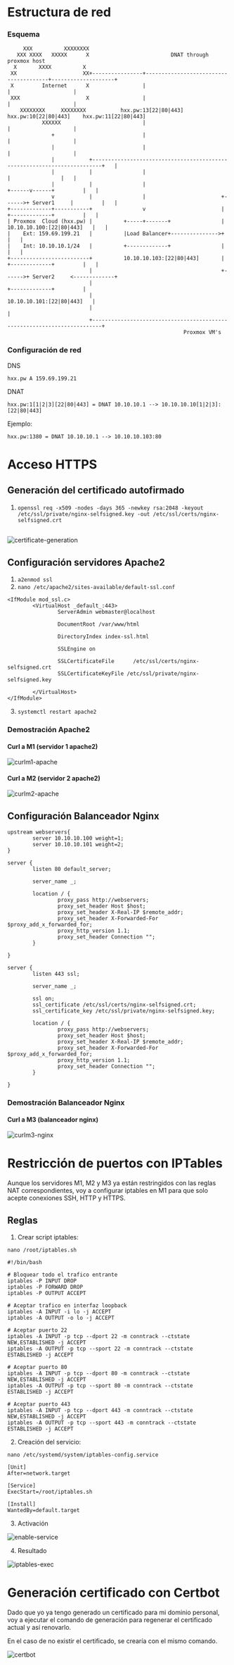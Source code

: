 # Estructura de red

### Esquema
```
     XXX          XXXXXXXX
   XXX XXXX   XXXXX      X                          DNAT through proxmox host
  X       XXXX          X
 XX                     XX+----------------+---------------------------------------+--------------------+
 X         Internet      X                 |                                       |                    |
 XXX                     X                 |                                       |                    |
    XXXXXXXX     XXXXXXXX           hxx.pw:13[22|80|443]                 hxx.pw:10[22|80|443]    hxx.pw:11[22|80|443] 
           XXXXXX                          |                                       |                    |
              +                            |                                       |                    |
              |                            |                                       |                    |
              |           +-------------------------------------------------------------------------+   |
              |           |                |                                       |                |   |
              |           |                |                                +------v------+         |   |
              v           |                |                        +------>+ Server1     |         |   |
+-------------+-----------+                v                        |       +-------------+         |   |
| Proxmox  Cloud (hxx.pw) |          +-----+-------+                |    10.10.10.100:[22|80|443]   |   |
|    Ext: 159.69.199.21   |          |Load Balancer+--------------->+                               |   |
|    Int: 10.10.10.1/24   |          +-------------+                |                               |   |
+-------------------------+          10.10.10.103:[22|80|443]       |       +-------------+         |   |
                          |                                         +------>+ Server2     <-------------+
                          |                                                 +-------------+         |
                          |                                              10.10.10.101:[22|80|443]   |
                          |                                                                         |
                          +-------------------------------------------------------------------------+
                                                        Proxmox VM's
```
### Configuración de red
DNS
```
hxx.pw A 159.69.199.21
```
DNAT
```
hxx.pw:1[1|2|3][22|80|443] = DNAT 10.10.10.1 --> 10.10.10.10[1|2|3]:[22|80|443]
```
Ejemplo:
```
hxx.pw:1380 = DNAT 10.10.10.1 --> 10.10.10.103:80
```

# Acceso HTTPS
## Generación del certificado autofirmado
1. `openssl req -x509 -nodes -days 365 -newkey rsa:2048 -keyout /etc/ssl/private/nginx-selfsigned.key -out /etc/ssl/certs/nginx-selfsigned.crt`
##
![certificate-generation](img/certgen.png)

## Configuración servidores Apache2
1. `a2enmod ssl`
2. `nano /etc/apache2/sites-available/default-ssl.conf`
```
<IfModule mod_ssl.c>
        <VirtualHost _default_:443>
                ServerAdmin webmaster@localhost

                DocumentRoot /var/www/html

                DirectoryIndex index-ssl.html

                SSLEngine on

                SSLCertificateFile      /etc/ssl/certs/nginx-selfsigned.crt
                SSLCertificateKeyFile /etc/ssl/private/nginx-selfsigned.key

        </VirtualHost>
</IfModule>
```
3. `systemctl restart apache2`
### Demostración Apache2
#### Curl a M1 (servidor 1 apache2)
![curlm1-apache](img/curltestm1.png)
#### Curl a M2 (servidor 2 apache2)
![curlm2-apache](img/curltestm2.png)


## Configuración Balanceador Nginx
```
upstream webservers{
        server 10.10.10.100 weight=1;
        server 10.10.10.101 weight=2;
}

server {
        listen 80 default_server;

        server_name _;

        location / {
                proxy_pass http://webservers;
                proxy_set_header Host $host;
                proxy_set_header X-Real-IP $remote_addr;
                proxy_set_header X-Forwarded-For $proxy_add_x_forwarded_for;
                proxy_http_version 1.1;
                proxy_set_header Connection "";
        }

}
 
server {
        listen 443 ssl;

        server_name _;

        ssl on;
        ssl_certificate /etc/ssl/certs/nginx-selfsigned.crt;
        ssl_certificate_key /etc/ssl/private/nginx-selfsigned.key;
 
        location / {
                proxy_pass http://webservers;
                proxy_set_header Host $host;
                proxy_set_header X-Real-IP $remote_addr;
                proxy_set_header X-Forwarded-For $proxy_add_x_forwarded_for;
                proxy_http_version 1.1;
                proxy_set_header Connection "";
        }

}

```
### Demostración Balanceador Nginx
#### Curl a M3 (balanceador nginx)
![curlm3-nginx](img/curltestm3.png)


















# Restricción de puertos con IPTables
Aunque los servidores M1, M2 y M3 ya están restringidos con las reglas NAT correspondientes, voy a configurar iptables en M1 para que solo acepte conexiones SSH, HTTP y HTTPS.
## Reglas
1. Crear script iptables: 

`nano /root/iptables.sh`
```
#!/bin/bash

# Bloquear todo el trafico entrante
iptables -P INPUT DROP
iptables -P FORWARD DROP
iptables -P OUTPUT ACCEPT

# Aceptar trafico en interfaz loopback
iptables -A INPUT -i lo -j ACCEPT
iptables -A OUTPUT -o lo -j ACCEPT

# Aceptar puerto 22
iptables -A INPUT -p tcp --dport 22 -m conntrack --ctstate NEW,ESTABLISHED -j ACCEPT
iptables -A OUTPUT -p tcp --sport 22 -m conntrack --ctstate ESTABLISHED -j ACCEPT

# Aceptar puerto 80
iptables -A INPUT -p tcp --dport 80 -m conntrack --ctstate NEW,ESTABLISHED -j ACCEPT
iptables -A OUTPUT -p tcp --sport 80 -m conntrack --ctstate ESTABLISHED -j ACCEPT

# Aceptar puerto 443
iptables -A INPUT -p tcp --dport 443 -m conntrack --ctstate NEW,ESTABLISHED -j ACCEPT
iptables -A OUTPUT -p tcp --sport 443 -m conntrack --ctstate ESTABLISHED -j ACCEPT
```

2. Creación del servicio: 

`nano /etc/systemd/system/iptables-config.service`
```
[Unit]
After=network.target

[Service]
ExecStart=/root/iptables.sh

[Install]
WantedBy=default.target
```

3. Activación

![enable-service](img/enableiptablesservice.png)

4. Resultado

![iptables-exec](img/resultadoiptables.png)

# Generación certificado con Certbot
Dado que yo ya tengo generado un certificado para mi dominio personal, voy a ejecutar el comando de generación para regenerar el certificado actual y así renovarlo.

En el caso de no existir el certificado, se crearía con el mismo comando.

![certbot](img/certbot.png)